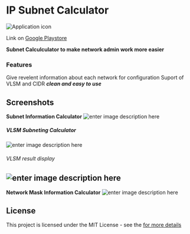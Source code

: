 

# IP Subnet Calculator
![Application icon](https://raw.githubusercontent.com/kowama/Subnet-Calculator/master/app/src/main/res/mipmap-xxxhdpi/ic_launcher.png?token=An4u7UbEPM-reoIncFcUvv3aSZkqDrf4ks5cf60XwA==)

Link on  [Google Playstore](https://play.google.com/store/apps/details?id=com.nimina.kowama.calculatornetadmin "playstore")

**Subnet Calculculator to make network admin work more easier**
### Features
Give revelent information about each network for configuration
Suport of VLSM and CIDR
***clean and easy to use***

## Screenshots
**Subnet Information Calculator**
![enter image description here](https://raw.githubusercontent.com/kowama/Subnet-Calculator/master/screenshots/Screenshot_1.png?token=An4u7ZW8Hccx3WuLaT8hT4zxvMyBa22aks5cf62vwA==)

##### VLSM Subneting Calculator 
![enter image description here](https://raw.githubusercontent.com/kowama/Subnet-Calculator/master/screenshots/Screenshot_2.png?token=An4u7YmGZpXyMLsTYeUvIq97etS6xGZMks5cf65EwA==)

###### VLSM result display
![enter image description here](https://raw.githubusercontent.com/kowama/Subnet-Calculator/master/screenshots/Screenshot_3.png?token=An4u7T7tazIFPTpPmoeAA3hBbMSo474_ks5cf66FwA==)
------------
**Network Mask Information Calculator**
![enter image description here](https://raw.githubusercontent.com/kowama/Subnet-Calculator/master/screenshots/Screenshot_4.png?token=An4u7SzA07YngtJtL6r0qxqOu06pw8NPks5cf66vwA==)


## License

This project is licensed under the MIT License - see the  [for more details](https://en.wikipedia.org/wiki/MIT_License)

